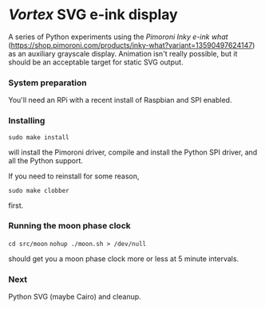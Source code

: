 # *Vortex* SVG e-ink display

A series of Python experiments using the *Pimoroni Inky e-ink what* (https://shop.pimoroni.com/products/inky-what?variant=13590497624147)
as an auxiliary grayscale display. Animation isn't really possible, but it should be an acceptable target for static SVG output.

### System preparation

You'll need an RPi with a recent install of Raspbian and SPI enabled.

### Installing

`sudo make install`

will install the Pimoroni driver, compile and install the Python SPI driver, and all the Python support.

If you need to reinstall for some reason,

`sudo make clobber`

first.

### Running the moon phase clock

`cd src/moon`
`nohup ./moon.sh > /dev/null`

should get you a moon phase clock more or less at 5 minute intervals.

### Next

Python SVG (maybe Cairo) and cleanup.
